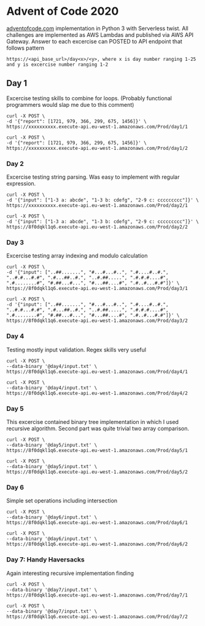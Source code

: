 # Advent of Code 2020

[adventofcode.com](https://adventofcode.com/) implementation in Python 3 with Serverless twist.
All challenges are implemented as AWS Lambdas and published via AWS API Gateway.
Answer to each excercise can POSTED to API endpoint that follows pattern

```
https://<api_base_url>/day<x>/<y>, where x is day number ranging 1-25 and y is excercise number ranging 1-2
```

## Day 1

Excercise testing skills to combine for loops. (Probably functional programmers would slap me due to this comment)

```
curl -X POST \
-d '{"report": [1721, 979, 366, 299, 675, 1456]}' \
https://xxxxxxxxxx.execute-api.eu-west-1.amazonaws.com/Prod/day1/1

curl -X POST \
-d '{"report": [1721, 979, 366, 299, 675, 1456]}' \
https://xxxxxxxxxx.execute-api.eu-west-1.amazonaws.com/Prod/day1/2
```

### Day 2

Excercise testing string parsing. Was easy to implement with regular expression.

```
curl -X POST \
-d '{"input": ["1-3 a: abcde", "1-3 b: cdefg", "2-9 c: ccccccccc"]}' \
https://xxxxxxxxxx.execute-api.eu-west-1.amazonaws.com/Prod/day2/1

curl -X POST \
-d '{"input": ["1-3 a: abcde", "1-3 b: cdefg", "2-9 c: ccccccccc"]}' \
https://8f0dqkl1q6.execute-api.eu-west-1.amazonaws.com/Prod/day2/2
```

### Day 3

Excercise testing array indexing and modulo calculation

```
curl -X POST \
-d '{"input": ["..##.......", "#...#...#..", ".#....#..#.", "..#.#...#.#", ".#...##..#.", "..#.##.....", ".#.#.#....#", ".#........#", "#.##...#...", "#...##....#", ".#..#...#.#"]}' \
https://8f0dqkl1q6.execute-api.eu-west-1.amazonaws.com/Prod/day3/1

curl -X POST \
-d '{"input": ["..##.......", "#...#...#..", ".#....#..#.", "..#.#...#.#", ".#...##..#.", "..#.##.....", ".#.#.#....#", ".#........#", "#.##...#...", "#...##....#", ".#..#...#.#"]}' \
https://8f0dqkl1q6.execute-api.eu-west-1.amazonaws.com/Prod/day3/2
```

### Day 4

Testing mostly input validation. Regex skills very useful

```
curl -X POST \
--data-binary '@day4/input.txt' \
https://8f0dqkl1q6.execute-api.eu-west-1.amazonaws.com/Prod/day4/1

curl -X POST \
--data-binary '@day4/input.txt' \
https://8f0dqkl1q6.execute-api.eu-west-1.amazonaws.com/Prod/day4/2
```

### Day 5

This excercise contained binary tree implementation in which I used recursive algorithm.
Second part was quite trivial two array comparison.

```
curl -X POST \
--data-binary '@day5/input.txt' \
https://8f0dqkl1q6.execute-api.eu-west-1.amazonaws.com/Prod/day5/1

curl -X POST \
--data-binary '@day5/input.txt' \
https://8f0dqkl1q6.execute-api.eu-west-1.amazonaws.com/Prod/day5/2
```

### Day 6

Simple set operations including intersection

```
curl -X POST \
--data-binary '@day6/input.txt' \
https://8f0dqkl1q6.execute-api.eu-west-1.amazonaws.com/Prod/day6/1

curl -X POST \
--data-binary '@day6/input.txt' \
https://8f0dqkl1q6.execute-api.eu-west-1.amazonaws.com/Prod/day6/2
```

### Day 7: Handy Haversacks

Again interesting recursive implementation finding

```
curl -X POST \
--data-binary '@day7/input.txt' \
https://8f0dqkl1q6.execute-api.eu-west-1.amazonaws.com/Prod/day7/1

curl -X POST \
--data-binary '@day7/input.txt' \
https://8f0dqkl1q6.execute-api.eu-west-1.amazonaws.com/Prod/day7/2
```
